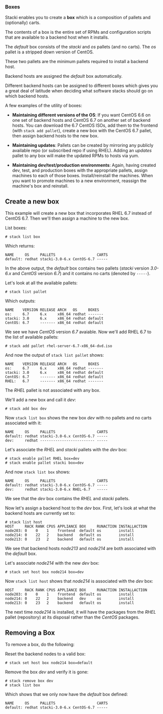 ### Boxes

Stacki enables you to create a **box** which is a composition of pallets
and (optionally) carts.

The contents of a box is the entire set of RPMs and configuration scripts that are available to a backend host when it installs.

The _default_ box consists of the _stacki_ and _os_ pallets (and no carts).
The _os_ pallet is a stripped down version of CentOS.

These two pallets are the minimum pallets required to install a backend host.

Backend hosts are assigned the _default_ box automatically.

Different backend hosts can be assigned to different boxes which gives you
a great deal of latitude when deciding what software stacks should go on which backend hosts.

A few examples of the utility of boxes:

* **Maintaining different versions of the OS**:
  If you want CentOS 6.6 on one set of backend hosts and CentOS 6.7 on another set of backend hosts.
  You can download the 6.7 CentOS ISOs, add them to the frontend (with `stack add pallet`), create a new box with the CentOS 6.7 pallet, then assign
  backend hosts to the new box.

* **Maintaining updates**:
  Pallets can be created by mirroring any publicly available repo (or
  subscribed repo if using RHEL).
  Adding an _updates_ pallet to any box will make the updated RPMs
  to hosts via yum.

* **Maintaining dev/test/production environments**:
  Again, having created dev, test,
  and production boxes with the appropriate pallets,
  assign machines to each of those boxes.
  Install/reinstall the machines.
  When you want to promote machines to a new environment,
  reassign the machine's box and reinstall.

## Create a new box

This example will create a new box that incorporates RHEL 6.7 instead of
CentOS 6.7.
Then we'll then assign a machine to the new box.

List boxes:

```
# stack list box
```

Which returns:

```
NAME     OS     PALLETS                   CARTS
default: redhat stacki-3.0-6.x CentOS-6.7 -----
```

In the above output, the _default_ box contains two pallets (_stacki_
version _3.0-6.x_ and _CentOS_ version _6.7_) and it contains no
carts (denoted by `-----`).

Let's look at all the available pallets:

```
# stack list pallet
```

Which outputs:

```
NAME    VERSION RELEASE ARCH   OS     BOXES  
os:     6.7     6.x     x86_64 redhat -------
stacki: 3.0     6.x     x86_64 redhat default
CentOS: 6.7     ------- x86_64 redhat default
```

We see we have _CentOS_ version _6.7_ avaiable.
Now we'll add RHEL 6.7 to the list of available pallets:

```
# stack add pallet rhel-server-6.7-x86_64-dvd.iso
```

And now the output of `stack list pallet` shows:

```
NAME    VERSION RELEASE ARCH   OS     BOXES  
os:     6.7     6.x     x86_64 redhat -------
stacki: 3.0     6.x     x86_64 redhat default
CentOS: 6.7     ------- x86_64 redhat default
RHEL:   6.7     ------- x86_64 redhat -------
```

The _RHEL_ pallet is not associated with any box.

We'll add a new box and call it _dev_:

```
# stack add box dev
```

Now `stack list box` shows the new box _dev_ with no pallets and no carts
associated with it:

```
NAME     OS     PALLETS                   CARTS
default: redhat stacki-3.0-6.x CentOS-6.7 -----
dev:     redhat ------------------------- -----
```

Let's associate the _RHEL_ and _stacki_ pallets with the _dev_ box:

```
# stack enable pallet RHEL box=dev
# stack enable pallet stacki box=dev
```

And now `stack list box` shows:

```
NAME     OS     PALLETS                   CARTS
default: redhat stacki-3.0-6.x CentOS-6.7 -----
dev:     redhat stacki-3.0-6.x RHEL-6.7   -----
```

We see that the _dev_ box contains the _RHEL_ and _stacki_ pallets.

Now let's assign a backend host to the _dev_ box.
First, let's look at what the backend hosts are currently set to:

```
# stack list host
HOST     RACK RANK CPUS APPLIANCE BOX     RUNACTION INSTALLACTION
node203: 0    0    1    frontend  default os        install     
node214: 0    22   2    backend   default os        install    
node213: 0    23   2    backend   default os        install   
```

We see that backend hosts _node213_ and _node214_ are both associated with
the _default_ box.

Let's associate _node214_ with the new _dev_ box:

```
# stack set host box node214 box=dev
```

Now `stack list host` shows that _node214_ is associated with the _dev_ box:

```
HOST     RACK RANK CPUS APPLIANCE BOX     RUNACTION INSTALLACTION
node203: 0    0    1    frontend  default os        install     
node214: 0    22   2    backend   dev     os        install    
node213: 0    23   2    backend   default os        install   
```

The next time _node214_ is installed, it will have the packages from the
_RHEL_ pallet (repository) at its disposal rather than the _CentOS_ packages.


## Removing a Box

To remove a box, do the following:

Reset the backend nodes to a valid box:

```
# stack set host box node214 box=default
```

Remove the box _dev_ and verify it is gone:

```
# stack remove box dev
# stack list box
```

Which shows that we only now have the _default_ box defined:

```
NAME     OS     PALLETS                   CARTS
default: redhat stacki-3.0-6.x CentOS-6.7 -----
```

